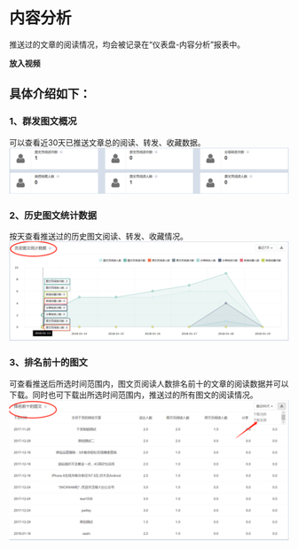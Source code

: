 # 内容分析

推送过的文章的阅读情况，均会被记录在“仪表盘-内容分析”报表中。

**放入视频**

## 具体介绍如下：

### 1、群发图文概况

可以查看近30天已推送文章总的阅读、转发、收藏数据。![](/assets/1516347197%281%29.png)

### 2、历史图文统计数据

按天查看推送过的历史图文阅读、转发、收藏情况。![](/assets/1516347299%281%29.png)

### 3、排名前十的图文

可查看推送后所选时间范围内，图文页阅读人数排名前十的文章的阅读数据并可以下载。同时也可下载出所选时间范围内，推送过的所有图文的阅读情况。![](/assets/1516347444%281%29.png)

